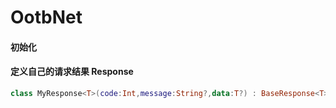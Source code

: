 # OotbNet

#### 初始化



#### 定义自己的请求结果 Response

```kotlin
class MyResponse<T>(code:Int,message:String?,data:T?) : BaseResponse<T>(""+code,message,data)
```

